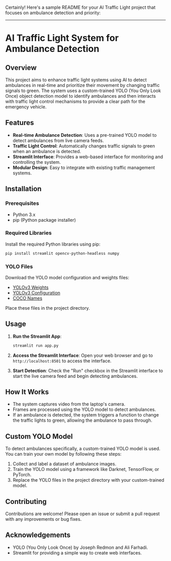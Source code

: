 Certainly! Here's a sample README for your AI Traffic Light project that focuses on ambulance detection and priority:

---

# AI Traffic Light System for Ambulance Detection

## Overview

This project aims to enhance traffic light systems using AI to detect ambulances in real-time and prioritize their movement by changing traffic signals to green. The system uses a custom-trained YOLO (You Only Look Once) object detection model to identify ambulances and then interacts with traffic light control mechanisms to provide a clear path for the emergency vehicle.

## Features

- **Real-time Ambulance Detection**: Uses a pre-trained YOLO model to detect ambulances from live camera feeds.
- **Traffic Light Control**: Automatically changes traffic signals to green when an ambulance is detected.
- **Streamlit Interface**: Provides a web-based interface for monitoring and controlling the system.
- **Modular Design**: Easy to integrate with existing traffic management systems.

## Installation

### Prerequisites

- Python 3.x
- pip (Python package installer)

### Required Libraries

Install the required Python libraries using pip:

```sh
pip install streamlit opencv-python-headless numpy
```

### YOLO Files

Download the YOLO model configuration and weights files:

- [YOLOv3 Weights](https://pjreddie.com/media/files/yolov3.weights)
- [YOLOv3 Configuration](https://raw.githubusercontent.com/pjreddie/darknet/master/cfg/yolov3.cfg)
- [COCO Names](https://raw.githubusercontent.com/pjreddie/darknet/master/data/coco.names)

Place these files in the project directory.

## Usage

1. **Run the Streamlit App**:
   ```sh
   streamlit run app.py
   ```

2. **Access the Streamlit Interface**:
   Open your web browser and go to `http://localhost:8501` to access the interface.

3. **Start Detection**:
   Check the "Run" checkbox in the Streamlit interface to start the live camera feed and begin detecting ambulances.

## How It Works

- The system captures video from the laptop's camera.
- Frames are processed using the YOLO model to detect ambulances.
- If an ambulance is detected, the system triggers a function to change the traffic lights to green, allowing the ambulance to pass through.

## Custom YOLO Model

To detect ambulances specifically, a custom-trained YOLO model is used. You can train your own model by following these steps:

1. Collect and label a dataset of ambulance images.
2. Train the YOLO model using a framework like Darknet, TensorFlow, or PyTorch.
3. Replace the YOLO files in the project directory with your custom-trained model.

## Contributing

Contributions are welcome! Please open an issue or submit a pull request with any improvements or bug fixes.

## Acknowledgements

- YOLO (You Only Look Once) by Joseph Redmon and Ali Farhadi.
- Streamlit for providing a simple way to create web interfaces.

